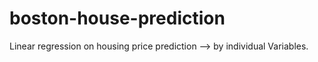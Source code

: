 # boston-house-prediction
Linear regression on housing price prediction --> by individual Variables.
